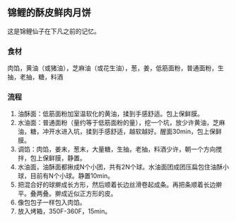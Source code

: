 ## 锦鲤的酥皮鲜肉月饼
这是锦鲤仙子在下凡之前的记忆。

### 食材
肉馅，黄油（或猪油），芝麻油（或花生油），葱，姜，低筋面粉，普通面粉，生抽，老抽，糖，料酒


### 流程
1. 油酥面：低筋面粉加室温软化的黄油，揉到手感舒适。包上保鲜膜。
2. 水油面：普通面粉（量约等于低筋面粉的量），挖一个坑，放少许黄油，芝麻油，糖，冲开水进入坑，揉到手感舒适，越软越好。醒面30min，包上保鲜膜。
3. 调馅：肉馅，姜末，葱末，大量糖，生抽，老抽，料酒少许，朝一个方向搅拌，包上保鲜膜，静置。
4. 水油面，油酥面都揪成N个小团，共有2N个球。水油面团成团压扁包住油酥小球，目前有N个小球。静置10min。
5. 把混合好的球擀成长方形，然后顺着长边丝滑卷起成条。再把条顺着长边擀平。叠两叠。擀成近似正方形的皮。
6. 像包包子一样包入肉馅。
7. 放入烤箱，350F-360F，15min。
